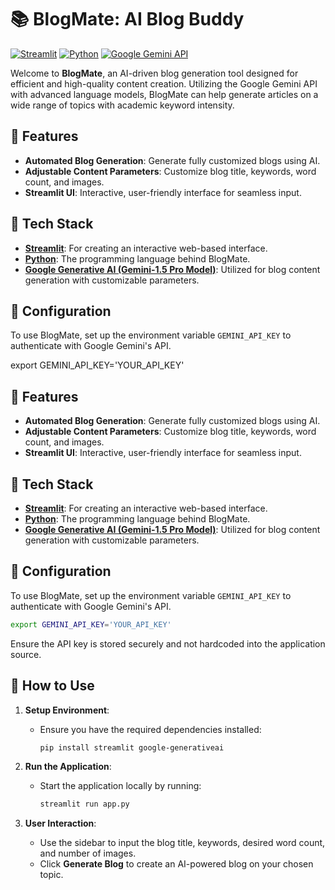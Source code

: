 # 📚 BlogMate: AI Blog Buddy

[![Streamlit](https://img.shields.io/badge/Streamlit-FF4B4B?style=for-the-badge&logo=streamlit&logoColor=white)](https://streamlit.io/)
[![Python](https://img.shields.io/badge/Python-3776AB?style=for-the-badge&logo=python&logoColor=white)](https://www.python.org/)
[![Google Gemini API](https://img.shields.io/badge/Google_Gemini-4285F4?style=for-the-badge&logo=google&logoColor=white)](https://ai.google.dev/gemini-api/docs/oauth)

Welcome to **BlogMate**, an AI-driven blog generation tool designed for efficient and high-quality content creation. Utilizing the Google Gemini API with advanced language models, BlogMate can help generate articles on a wide range of topics with academic keyword intensity.

## 🌟 Features

- **Automated Blog Generation**: Generate fully customized blogs using AI.
- **Adjustable Content Parameters**: Customize blog title, keywords, word count, and images.
- **Streamlit UI**: Interactive, user-friendly interface for seamless input.

## 🚀 Tech Stack

- **[Streamlit](https://streamlit.io/)**: For creating an interactive web-based interface.
- **[Python](https://www.python.org/)**: The programming language behind BlogMate.
- **[Google Generative AI (Gemini-1.5 Pro Model)](https://ai.google.dev/gemini-api/docs/oauth)**: Utilized for blog content generation with customizable parameters.

## 🔧 Configuration

To use BlogMate, set up the environment variable `GEMINI_API_KEY` to authenticate with Google Gemini's API.

export GEMINI_API_KEY='YOUR_API_KEY'

## 🌟 Features

- **Automated Blog Generation**: Generate fully customized blogs using AI.
- **Adjustable Content Parameters**: Customize blog title, keywords, word count, and images.
- **Streamlit UI**: Interactive, user-friendly interface for seamless input.

## 🚀 Tech Stack

- **[Streamlit](https://streamlit.io/)**: For creating an interactive web-based interface.
- **[Python](https://www.python.org/)**: The programming language behind BlogMate.
- **[Google Generative AI (Gemini-1.5 Pro Model)](https://ai.google.dev/gemini-api/docs/oauth)**: Utilized for blog content generation with customizable parameters.

## 🔧 Configuration

To use BlogMate, set up the environment variable `GEMINI_API_KEY` to authenticate with Google Gemini's API.

```bash
export GEMINI_API_KEY='YOUR_API_KEY'
```

Ensure the API key is stored securely and not hardcoded into the application source.

## 📜 How to Use

1. **Setup Environment**:
   - Ensure you have the required dependencies installed:
     ```bash
     pip install streamlit google-generativeai
     ```

2. **Run the Application**:
   - Start the application locally by running:
     ```bash
     streamlit run app.py
     ```

3. **User Interaction**:
   - Use the sidebar to input the blog title, keywords, desired word count, and number of images.
   - Click **Generate Blog** to create an AI-powered blog on your chosen topic.

